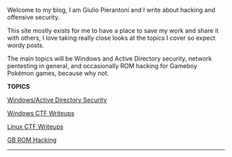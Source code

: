 Welcome to my blog, I am Giulio Pierantoni and I write about hacking and offensive security.

This site mostly exists for me to have a place to save my work and share it with others, I love taking really close looks at the topics I cover so expect wordy posts. 

The main topics will be Windows and Active Directory security, network pentesting in general, and occasionally ROM hacking for Gameboy Pokémon games, because why not.

**TOPICS**

[Windows/Active Directory Security](/tags/windows/)

[Windows CTF Writeups](/tags/ctf-windows/)

[Linux CTF Writeups](/tags/ctf-linux/)

[GB ROM Hacking](/tags/rom-hacking/)

---


